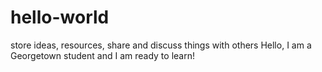 # hello-world
store ideas, resources, share and discuss things with others
Hello, I am a Georgetown student and I am ready to learn!

